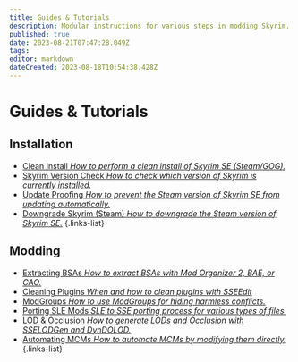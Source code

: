 ```yaml
---
title: Guides & Tutorials
description: Modular instructions for various steps in modding Skyrim.
published: true
date: 2023-08-21T07:47:28.049Z
tags: 
editor: markdown
dateCreated: 2023-08-18T10:54:38.428Z
---
```


# Guides & Tutorials

## Installation

- [Clean Install *How to perform a clean install of Skyrim SE (Steam/GOG).*](/guides-tutorials/clean-install)
- [Skyrim Version Check *How to check which version of Skyrim is currently installed.*](/guides-tutorials/skyrim-version-check)
- [Update Proofing *How to prevent the Steam version of Skyrim SE from updating automatically.*](/guides-tutorials/update-proofing)
- [Downgrade Skyrim (Steam) *How to downgrade the Steam version of Skyrim SE.*](/guides-tutorials/skyrim-version-check/downgrade-steam)
{.links-list}

## Modding

- [Extracting BSAs *How to extract BSAs with Mod Organizer 2, BAE, or CAO.*](/guides-tutorials/extracting-bsas)
- [Cleaning Plugins *When and how to clean plugins with SSEEdit*](/guides-tutorials/cleaning-plugins)
- [ModGroups *How to use ModGroups for hiding harmless conflicts.*](/guides-tutorials/modgroups)
- [Porting SLE Mods *SLE to SSE porting process for various types of files.*](/guides-tutorials/porting-sle-mods)
- [LOD & Occlusion *How to generate LODs and Occlusion with SSELODGen and DynDOLOD.*](/guides-tutorials/lod-occlusion)
- [Automating MCMs *How to automate MCMs by modifying them directly.*](/guides-tutorials/automating-mcms)
{.links-list}